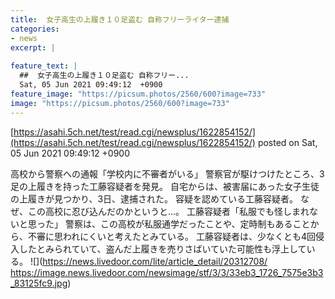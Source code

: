 ```yaml
---
title:  女子高生の上履き１０足盗む 自称フリーライター逮捕  
categories:
- news
excerpt: |
  
feature_text: |
  ##  女子高生の上履き１０足盗む 自称フリー...
  Sat, 05 Jun 2021 09:49:12  +0900
feature_image: "https://picsum.photos/2560/600?image=733"
image: "https://picsum.photos/2560/600?image=733"
---
```


[https://asahi.5ch.net/test/read.cgi/newsplus/1622854152/](https://asahi.5ch.net/test/read.cgi/newsplus/1622854152/)
posted on Sat, 05 Jun 2021 09:49:12  +0900

<!--more-->

高校から警察への通報「学校内に不審者がいる」 警察官が駆けつけたところ、3足の上履きを持った工藤容疑者を発見。 自宅からは、被害届にあった女子生徒の上履きが見つかり、3日、逮捕された。 容疑を認めている工藤容疑者。 なぜ、この高校に忍び込んだのかというと...。 工藤容疑者「私服でも怪しまれないと思った」 警察は、この高校が私服通学だったことや、定時制もあることから、不審に思われにくいと考えたとみている。 工藤容疑者は、少なくとも4回侵入したとみられていて、盗んだ上履きを売りさばいていた可能性も浮上している。 ![](https://news.livedoor.com/lite/article_detail/20312708/ https://image.news.livedoor.com/newsimage/stf/3/3/33eb3_1726_7575e3b3_83125fc9.jpg)
